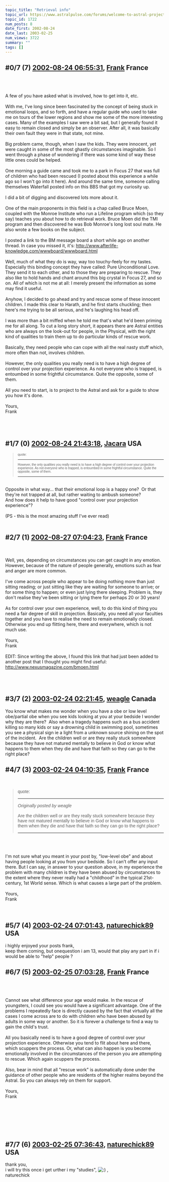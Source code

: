 ```yaml
---
topic_title: "Retrieval info"
topic_url: https://www.astralpulse.com/forums/welcome-to-astral-projection-experiences!/retrieval-info
topic_id: 1722
num_posts: 8
date_first: 2002-08-24
date_last: 2003-02-25
num_views: 3722
summary: ""
tags: []
---
```


## \#0/7 (7) [2002-08-24 06:55:31](https://www.astralpulse.com/forums/index.php?msg=117457), [Frank](https://www.astralpulse.com/forums/profile/?u=359) France ##
<section>
<br>
<br>
<br>
A few of you have asked what is involved, how to get into it, etc.
<br>
<br>
With me, I've long since been fascinated by the concept of being stuck in emotional loops, and so forth, and have a regular guide who used to take me on tours of the lower regions and show me some of the more interesting cases. Many of the examples I saw were a bit sad, but I generally found it easy to remain closed and simply be an observer. After all, it was basically their own fault they were in that state, not mine.
<br>
<br>
Big problem came, though, when I saw the kids. They were innocent, yet were caught in some of the most ghastly circumstances imaginable. So I went through a phase of wondering if there was some kind of way these little ones could be helped.
<br>
<br>
One morning a guide came and took me to a park in Focus 27 that was full of children who had been rescued (I posted about this experience a while ago so I won't go into it here). And around the same time, someone calling themselves Waterfall posted info on this BBS that got my curiosity up.
<br>
<br>
I did a bit of digging and discovered lots more about it.
<br>
<br>
One of the main proponents in this field is a chap called Bruce Moen, coupled with the Monroe Institute who run a Lifeline program which (so they say) teaches you about how to do retrieval work. Bruce Moen did the TMI program and then discovered he was Bob Monroe's long lost soul mate. He also wrote a few books on the subject.
<br>
<br>
I posted a link to the BM message board a short while ago on another thread. In case you missed it, it's:
<a class="bbc_link" href="http://www.afterlife-knowledge.com/wwwboard/wwwboard.html" rel="noopener" target="_blank">
 http://www.afterlife-knowledge.com/wwwboard/wwwboard.html
</a>
<br>
<br>
Well, much of what they do is way, way too touchy-feely for my tastes. Especially this binding concept they have called: Pure Unconditional Love. They send it to each other, and to those they are preparing to rescue. They also like to hold hands and chant around this big crystal in Focus 27, and so on. All of which is not me at all: I merely present the information as some may find it useful.
<br>
<br>
Anyhow, I decided to go ahead and try and rescue some of these innocent children. I made this clear to Harath, and he first starts chuckling; then here's me trying to be all serious, and he's laughing his head off.
<br>
<br>
I was more than a bit miffed when he told me that's what he'd been priming me for all along. To cut a long story short, it appears there are Astral entities who are always on the look-out for people, in the Physical, with the right kind of qualities to train them up to do particular kinds of rescue work.
<br>
<br>
Basically, they need people who can cope with all the real nasty stuff which, more often than not, involves children.
<br>
<br>
However, the only qualities you really need is to have a high degree of control over your projection experience. As not everyone who is trapped, is entoumbed in some frightful circumstance. Quite the opposite, some of them.
<br>
<br>
All you need to start, is to project to the Astral and ask for a guide to show you how it's done.
<br>
<br>
Yours,
<br>
Frank
<br>
<br>
<br>
<br>
</section>

## \#1/7 (0) [2002-08-24 21:43:18](https://www.astralpulse.com/forums/index.php?msg=11139), [Jacara](https://www.astralpulse.com/forums/profile/?u=336) USA ##
<section>
<blockquote id="quote">
 <font face='"Arial"' id="quote" size="1">
  quote:
  <hr height="1" id="quote" noshade=""/>
  However, the only qualities you really need is to have a high degree of control over your projection experience. As not everyone who is trapped, is entoumbed in some frightful circumstance. Quite the opposite, some of them.
  <hr height="1" id="quote" noshade=""/>
 </font>
</blockquote>
<br>
Opposite in what way... that their emotional loop is a happy one?  Or that they're not trapped at all, but rather waiting to ambush someone?
<br>
And how does it help to have good "control over your projection experience"?
<br>
<br>
(PS - this is the most amazing stuff I've ever read)
<br>
<br>
</section>

## \#2/7 (1) [2002-08-27 07:04:23](https://www.astralpulse.com/forums/index.php?msg=11266), [Frank](https://www.astralpulse.com/forums/profile/?u=359) France ##
<section>
<br>
<br>
Well, yes, depending on circumstances you can get caught in any emotion. However, because of the nature of people generally, emotions such as fear and anger are more common.
<br>
<br>
I've come across people who appear to be doing nothing more than just sitting reading; or just sitting like they are waiting for someone to arrive; or for some thing to happen; or even just lying there sleeping. Problem is, they don't realise they've been sitting or lying there for perhaps 20 or 30 years!
<br>
<br>
As for control over your own experience, well, to do this kind of thing you need a fair degree of skill in projection. Basically, you need all your faculties together and you have to realise the need to remain emotionally closed. Otherwise you end up flitting here, there and everywhere, which is not much use.
<br>
<br>
Yours,
<br>
Frank
<br>
<br>
EDIT: Since writing the above, I found this link that had just been added to another post that I thought you might find useful:
<a class="bbc_link" href="http://www.nexusmagazine.com/bmoen.html" rel="noopener" target="_blank">
 http://www.nexusmagazine.com/bmoen.html
</a>
<br>
<br>
<br>
<br>
</section>

## \#3/7 (2) [2003-02-24 02:21:45](https://www.astralpulse.com/forums/index.php?msg=23545), [weagle](https://www.astralpulse.com/forums/profile/?u=538) Canada ##
<section>
You know what makes me wonder when you have a obe or low level obe/partial obe when you see kids looking at you at your bedside I wonder why they are there?  Also when a tragedy happens such as a bus accident killing so many kids or say a drowning child in swimming pool, sometimes you see a physical sign ie a light from a unknown source shining on the spot of the incident.  Are the children well or are they really stuck somewhere because they have not matured mentally to believe in God or know what happens to them when they die and have that faith so they can go to the right place?
</section>

## \#4/7 (3) [2003-02-24 04:10:35](https://www.astralpulse.com/forums/index.php?msg=23549), [Frank](https://www.astralpulse.com/forums/profile/?u=359) France ##
<section>
<br>
<blockquote id='"quote"'>
 <font face='"Arial"' id='"quote"' size='"1"'>
  quote:
  <hr height='"1"' id='"quote"' noshade=""/>
  <i>
   Originally posted by weagle
  </i>
  <br>
  <br>
  Are the children well or are they really stuck somewhere because they have not matured mentally to believe in God or know what happens to them when they die and have that faith so they can go to the right place?
  <br>
  <hr height='"1"' id='"quote"' noshade=""/>
 </font>
</blockquote>
<br>
<br>
<br>
I'm not sure what you meant in your post by, "low-level obe" and about having people looking at you from your bedside. So I can't offer any input there. But I can say, in answer to your question above, in my experience the problem with many children is they have been abused by circumstances to the extent where they never really had a "childhood" in the typical 21st-century, 1st World sense. Which is what causes a large part of the problem.
<br>
<br>
Yours,
<br>
Frank
<br>
<br>
<br>
</section>

## \#5/7 (4) [2003-02-24 07:01:43](https://www.astralpulse.com/forums/index.php?msg=23559), [naturechick89](https://www.astralpulse.com/forums/profile/?u=1901) USA ##
<section>
i highly enjoyed your posts frank,
<br>
keep them coming, but onequestion i am 13, would that play any part in if i would be able to "help" people ?
</section>

## \#6/7 (5) [2003-02-25 07:03:28](https://www.astralpulse.com/forums/index.php?msg=23692), [Frank](https://www.astralpulse.com/forums/profile/?u=359) France ##
<section>
<br>
<br>
<br>
Cannot see what difference your age would make. In the rescue of youngsters, I could see you would have a significant advantage. One of the problems I repeatedly face is directly caused by the fact that virtually all the cases I come across are to do with children who have been abused by adults in some way or another. So it is forever a challenge to find a way to gain the child's trust.
<br>
<br>
All you basically need is to have a good degree of control over your projection experience. Otherwise you tend to flit about here and there, which scuppers the process. Or, what can also happen is you become emotionally involved in the circumstances of the person you are attempting to rescue. Which again scuppers the process.
<br>
<br>
Also, bear in mind that all "rescue work" is automatically done under the guidance of other people who are residents of the higher realms beyond the Astral. So you can always rely on them for support.
<br>
<br>
Yours,
<br>
Frank
<br>
<br>
<br>
<br>
<br>
<br>
<br>
</section>

## \#7/7 (6) [2003-02-25 07:36:43](https://www.astralpulse.com/forums/index.php?msg=23700), [naturechick89](https://www.astralpulse.com/forums/profile/?u=1901) USA ##
<section>
thank you,
<br>
i will try this once i get urther i my "studies",
<img alt=":)" class="smiley" src="https://www.astralpulse.com/forums/Smileys/fugue/smiley.png" title="Smiley"/>
,
<br>
naturechick
</section>